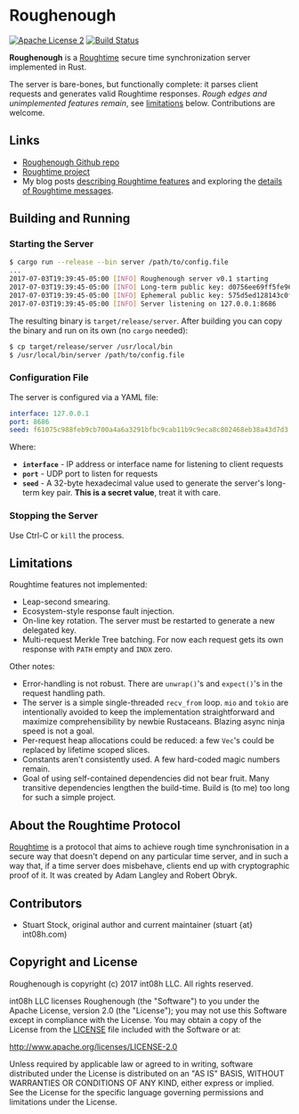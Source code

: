 # Roughenough 

[![Apache License 2](https://img.shields.io/badge/license-ASF2-blue.svg)](https://www.apache.org/licenses/LICENSE-2.0.txt)
[![Build Status](https://travis-ci.org/int08h/roughenough.svg?branch=master)](https://travis-ci.org/int08h/roughenough)

**Roughenough** is a [Roughtime](https://roughtime.googlesource.com/roughtime) secure time 
synchronization server implemented in Rust.

The server is bare-bones, but functionally complete: it parses client requests and generates valid Roughtime responses.
*Rough edges and unimplemented features remain*, see [limitations](#limitations) below. 
Contributions are welcome.

## Links
* [Roughenough Github repo](https://github.com/int08h/roughenough)
* [Roughtime project](https://roughtime.googlesource.com/roughtime)
* My blog posts [describing Roughtime features](https://int08h.com/post/to-catch-a-lying-timeserver/) and 
  exploring the [details of Roughtime messages](https://int08h.com/post/roughtime-message-anatomy/).

## Building and Running

### Starting the Server

```bash
$ cargo run --release --bin server /path/to/config.file
...
2017-07-03T19:39:45-05:00 [INFO] Roughenough server v0.1 starting
2017-07-03T19:39:45-05:00 [INFO] Long-term public key: d0756ee69ff5fe96cbcf9273208fec53124b1dd3a24d3910e07c7c54e2473012
2017-07-03T19:39:45-05:00 [INFO] Ephemeral public key: 575d5ed128143c0f7a5cdaf476601dd1b8a192a7199e62c0d2c039b53234d062
2017-07-03T19:39:45-05:00 [INFO] Server listening on 127.0.0.1:8686
```

The resulting binary is `target/release/server`. After building you can copy the 
binary and run on its own (no `cargo` needed):

```bash
$ cp target/release/server /usr/local/bin 
$ /usr/local/bin/server /path/to/config.file
```

### Configuration File

The server is configured via a YAML file:

```yaml
interface: 127.0.0.1
port: 8686
seed: f61075c988feb9cb700a4a6a3291bfbc9cab11b9c9eca8c802468eb38a43d7d3
```

Where:

* **`interface`** - IP address or interface name for listening to client requests
* **`port`** - UDP port to listen for requests
* **`seed`** - A 32-byte hexadecimal value used to generate the server's long-term 
               key pair. **This is a secret value**, treat it with care.

### Stopping the Server
Use Ctrl-C or `kill` the process.

## Limitations

Roughtime features not implemented:

* Leap-second smearing.
* Ecosystem-style response fault injection.
* On-line key rotation. The server must be restarted to generate a new delegated key. 
* Multi-request Merkle Tree batching. For now each request gets its own response 
  with `PATH` empty and `INDX` zero.

Other notes:

* Error-handling is not robust. There are `unwrap()`'s and `expect()`'s in the request 
  handling path.
* The server is a simple single-threaded `recv_from` loop. `mio` and `tokio` are 
  intentionally avoided to keep the implementation straightforward and maximize 
  comprehensibility by newbie Rustaceans. Blazing async ninja speed is not a goal.
* Per-request heap allocations could be reduced: a few `Vec`'s could be replaced by 
  lifetime scoped slices.
* Constants aren't consistently used. A few hard-coded magic numbers remain.
* Goal of using self-contained dependencies did not bear fruit. Many transitive 
  dependencies lengthen the build-time. Build is (to me) too long for such a 
  simple project. 

## About the Roughtime Protocol
[Roughtime](https://roughtime.googlesource.com/roughtime) is a protocol that aims to achieve rough 
time synchronisation in a secure way that doesn't depend on any particular time server, and in such
a way that, if a time server does misbehave, clients end up with cryptographic proof of it. It was 
created by Adam Langley and Robert Obryk.
  
## Contributors
* Stuart Stock, original author and current maintainer (stuart {at} int08h.com)

## Copyright and License
Roughenough is copyright (c) 2017 int08h LLC. All rights reserved. 

int08h LLC licenses Roughenough (the "Software") to you under the Apache License, version 2.0 
(the "License"); you may not use this Software except in compliance with the License. You may obtain 
a copy of the License from the [LICENSE](../master/LICENSE) file included with the Software or at:

  http://www.apache.org/licenses/LICENSE-2.0

Unless required by applicable law or agreed to in writing, software distributed under the License 
is distributed on an "AS IS" BASIS, WITHOUT WARRANTIES OR CONDITIONS OF ANY KIND, either express or 
implied. See the License for the specific language governing permissions and limitations under 
the License.
